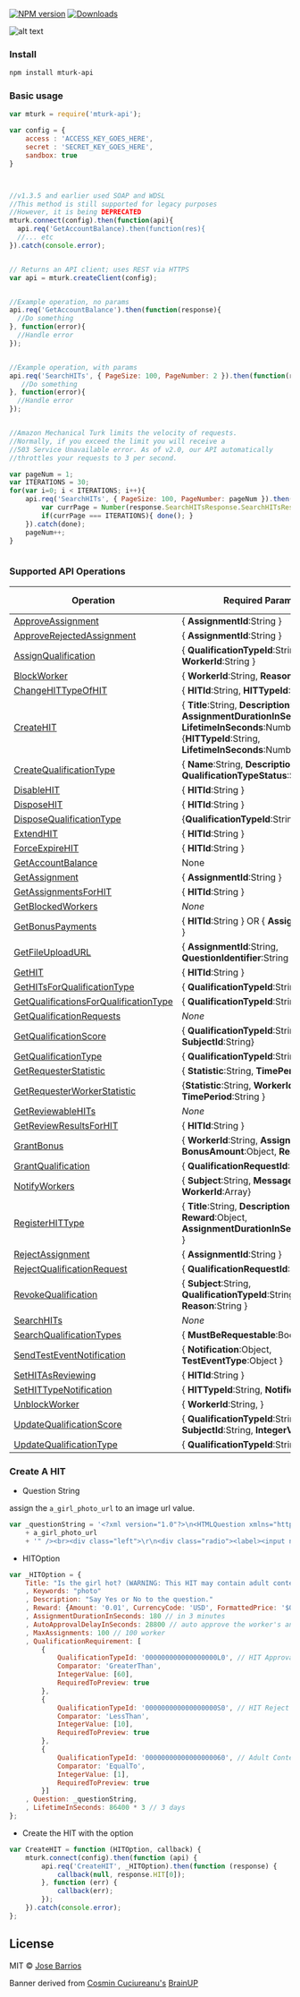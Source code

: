 [![NPM version][npm-image]][npm-url]
[![Downloads][download-badge]][npm-url]

![alt text](http://goo.gl/zbqlsS "Brainup")

### Install
```sh
npm install mturk-api
```
### Basic usage
```js
var mturk = require('mturk-api');

var config = {
    access : 'ACCESS_KEY_GOES_HERE',
    secret : 'SECRET_KEY_GOES_HERE',
    sandbox: true
}



//v1.3.5 and earlier used SOAP and WDSL
//This method is still supported for legacy purposes
//However, it is being DEPRECATED
mturk.connect(config).then(function(api){
  api.req('GetAccountBalance).then(function(res){
  //... etc
}).catch(console.error);


// Returns an API client; uses REST via HTTPS
var api = mturk.createClient(config);


//Example operation, no params
api.req('GetAccountBalance').then(function(response){
  //Do something
}, function(error){
  //Handle error
});


//Example operation, with params
api.req('SearchHITs', { PageSize: 100, PageNumber: 2 }).then(function(response){
   //Do something
}, function(error){
  //Handle error
});


//Amazon Mechanical Turk limits the velocity of requests.
//Normally, if you exceed the limit you will receive a
//503 Service Unavailable error. As of v2.0, our API automatically
//throttles your requests to 3 per second.

var pageNum = 1;
var ITERATIONS = 30;
for(var i=0; i < ITERATIONS; i++){
    api.req('SearchHITs', { PageSize: 100, PageNumber: pageNum }).then(function(response){
        var currPage = Number(response.SearchHITsResponse.SearchHITsResult[0].PageNumber);
        if(currPage === ITERATIONS){ done(); }
    }).catch(done);
    pageNum++;
}



```




### Supported API Operations
Operation  | Required Parameters | Unit test
------------- | ------------- | --------------
[ApproveAssignment](http://docs.aws.amazon.com/AWSMechTurk/latest/AWSMturkAPI/ApiReference_ApproveAssignmentOperation.html) | { **AssignmentId**:String }
[ApproveRejectedAssignment](http://docs.aws.amazon.com/AWSMechTurk/latest/AWSMturkAPI/ApiReference_ApproveRejectedAssignmentOperation.html)   | { **AssignmentId**:String }
[AssignQualification](http://docs.aws.amazon.com/AWSMechTurk/latest/AWSMturkAPI/ApiReference_AssignQualificationOperation.html) | { **QualificationTypeId**:String, **WorkerId**:String } | ✓
[BlockWorker](http://docs.aws.amazon.com/AWSMechTurk/latest/AWSMturkAPI/ApiReference_BlockWorkerOperation.html) | { **WorkerId**:String, **Reason**:String } | ✓
[ChangeHITTypeOfHIT](http://docs.aws.amazon.com/AWSMechTurk/latest/AWSMturkAPI/ApiReference_ChangeHITTypeOfHITOperation.html) | { **HITId**:String, **HITTypeId**:String}
[CreateHIT](http://docs.aws.amazon.com/AWSMechTurk/latest/AWSMturkAPI/ApiReference_CreateHITOperation.html) | { **Title**:String, **Description**:String, **AssignmentDurationInSeconds**:Number, **LifetimeInSeconds**:Number } OR {**HITTypeId**:String, **LifetimeInSeconds**:Number }
[CreateQualificationType](http://docs.aws.amazon.com/AWSMechTurk/latest/AWSMturkAPI/ApiReference_CreateQualificationTypeOperation.html) | { **Name**:String, **Description**:String, **QualificationTypeStatus**:String }
[DisableHIT](http://docs.aws.amazon.com/AWSMechTurk/latest/AWSMturkAPI/ApiReference_DisableHITOperation.html) | { **HITId**:String }
[DisposeHIT](http://docs.aws.amazon.com/AWSMechTurk/latest/AWSMturkAPI/ApiReference_DisposeHITOperation.html) | { **HITId**:String }
[DisposeQualificationType](http://docs.aws.amazon.com/AWSMechTurk/latest/AWSMturkAPI/ApiReference_DisposeQualificationTypeOperation.html) | {**QualificationTypeId**:String}
[ExtendHIT](http://docs.aws.amazon.com/AWSMechTurk/latest/AWSMturkAPI/ApiReference_ExtendHITOperation.html) | { **HITId**:String }
[ForceExpireHIT](http://docs.aws.amazon.com/AWSMechTurk/latest/AWSMturkAPI/ApiReference_ForceExpireHITOperation.html) | { **HITId**:String } | ✓
[GetAccountBalance](http://docs.aws.amazon.com/AWSMechTurk/latest/AWSMturkAPI/ApiReference_GetAccountBalanceOperation.html) | None | ✓
[GetAssignment](http://docs.aws.amazon.com/AWSMechTurk/latest/AWSMturkAPI/ApiReference_GetAssignmentOperation.html) | { **AssignmentId**:String }
[GetAssignmentsForHIT](http://docs.aws.amazon.com/AWSMechTurk/latest/AWSMturkAPI/ApiReference_GetAssignmentsForHITOperation.html) | { **HITId**:String }
[GetBlockedWorkers](http://docs.aws.amazon.com/AWSMechTurk/latest/AWSMturkAPI/ApiReference_GetBlockedWorkersOperation.html) | *None* | ✓
[GetBonusPayments](http://docs.aws.amazon.com/AWSMechTurk/latest/AWSMturkAPI/ApiReference_GetBonusPaymentsOperation.html) | { **HITId**:String } OR { **AssignmentId**:String }
[GetFileUploadURL](http://docs.aws.amazon.com/AWSMechTurk/latest/AWSMturkAPI/ApiReference_GetFileUploadURLOperation.html) | { **AssignmentId**:String, **QuestionIdentifier**:String }
[GetHIT](http://docs.aws.amazon.com/AWSMechTurk/latest/AWSMturkAPI/ApiReference_GetHITOperation.html) | { **HITId**:String } | ✓
[GetHITsForQualificationType](http://docs.aws.amazon.com/AWSMechTurk/latest/AWSMturkAPI/ApiReference_GetHITsForQualificationTypeOperation.html) | { **QualificationTypeId**:String }
[GetQualificationsForQualificationType](http://docs.aws.amazon.com/AWSMechTurk/latest/AWSMturkAPI/ApiReference_GetQualificationsForQualificationTypeOperation.html) | { **QualificationTypeId**:String }
[GetQualificationRequests](http://docs.aws.amazon.com/AWSMechTurk/latest/AWSMturkAPI/ApiReference_GetQualificationRequestsOperation.html) | *None*
[GetQualificationScore](http://docs.aws.amazon.com/AWSMechTurk/latest/AWSMturkAPI/ApiReference_GetQualificationScoreOperation.html) | {  **QualificationTypeId**:String, **SubjectId**:String}
[GetQualificationType](http://docs.aws.amazon.com/AWSMechTurk/latest/AWSMturkAPI/ApiReference_GetQualificationTypeOperation.html) | {  **QualificationTypeId**:String }
[GetRequesterStatistic](http://docs.aws.amazon.com/AWSMechTurk/latest/AWSMturkAPI/ApiReference_GetRequesterStatisticOperation.html) | { **Statistic**:String, **TimePeriod**:String }
[GetRequesterWorkerStatistic](http://docs.aws.amazon.com/AWSMechTurk/latest/AWSMturkAPI/ApiReference_GetRequesterWorkerStatisticOperation.html) | {**Statistic**:String, **WorkerId**:String, **TimePeriod**:String }
[GetReviewableHITs](http://docs.aws.amazon.com/AWSMechTurk/latest/AWSMturkAPI/ApiReference_GetReviewableHITsOperation.html) | *None*
[GetReviewResultsForHIT](http://docs.aws.amazon.com/AWSMechTurk/latest/AWSMturkAPI/ApiReference_GetReviewResultsForHitOperation.html) | { **HITId**:String }
[GrantBonus](http://docs.aws.amazon.com/AWSMechTurk/latest/AWSMturkAPI/ApiReference_GrantBonusOperation.html) | { **WorkerId**:String, **AssignmentId**:String, **BonusAmount**:Object, **Reason**:String }
[GrantQualification](http://docs.aws.amazon.com/AWSMechTurk/latest/AWSMturkAPI/ApiReference_GrantQualificationOperation.html) | { **QualificationRequestId**:String }
[NotifyWorkers](http://docs.aws.amazon.com/AWSMechTurk/latest/AWSMturkAPI/ApiReference_NotifyWorkersOperation.html) | { **Subject**:String, **MessageText**:String, **WorkerId**:Array}
[RegisterHITType](http://docs.aws.amazon.com/AWSMechTurk/latest/AWSMturkAPI/ApiReference_RegisterHITTypeOperation.html) | { **Title**:String, **Description**:String, **Reward**:Object, **AssignmentDurationInSeconds**:Number }
[RejectAssignment](http://docs.aws.amazon.com/AWSMechTurk/latest/AWSMturkAPI/ApiReference_RejectAssignmentOperation.html) | { **AssignmentId**:String }
[RejectQualificationRequest](http://docs.aws.amazon.com/AWSMechTurk/latest/AWSMturkAPI/ApiReference_RejectQualificationRequestOperation.html) | { **QualificationRequestId**:String }
[RevokeQualification](http://docs.aws.amazon.com/AWSMechTurk/latest/AWSMturkAPI/ApiReference_RevokeQualificationOperation.html) | { **Subject**:String, **QualificationTypeId**:String, **Reason**:String }
[SearchHITs](http://docs.aws.amazon.com/AWSMechTurk/latest/AWSMturkAPI/ApiReference_SearchHITsOperation.html) | *None* | ✓
[SearchQualificationTypes](http://docs.aws.amazon.com/AWSMechTurk/latest/AWSMturkAPI/ApiReference_SearchQualificationTypesOperation.html) | { **MustBeRequestable**:Boolean }
[SendTestEventNotification](http://docs.aws.amazon.com/AWSMechTurk/latest/AWSMturkAPI/ApiReference_SendTestEventNotificationOperation.html) | {  **Notification**:Object, **TestEventType**:Object } | ✓
[SetHITAsReviewing](http://docs.aws.amazon.com/AWSMechTurk/latest/AWSMturkAPI/ApiReference_SetHITAsReviewingOperation.html) | { **HITId**:String }
[SetHITTypeNotification](http://docs.aws.amazon.com/AWSMechTurk/latest/AWSMturkAPI/ApiReference_SetHITTypeNotificationOperation.html) | { **HITTypeId**:String, **Notification**:Object, }
[UnblockWorker](http://docs.aws.amazon.com/AWSMechTurk/latest/AWSMturkAPI/ApiReference_UnblockWorkerOperation.html) | { **WorkerId**:String,  } | ✓
[UpdateQualificationScore](http://docs.aws.amazon.com/AWSMechTurk/latest/AWSMturkAPI/ApiReference_UpdateQualificationScoreOperation.html) | { **QualificationTypeId**:String, **SubjectId**:String, **IntegerValue**:Number }
[UpdateQualificationType](http://docs.aws.amazon.com/AWSMechTurk/latest/AWSMturkAPI/ApiReference_UpdateQualificationTypeOperation.html) | { **QualificationTypeId**:String }

### Create A HIT
* Question String

assign the `a_girl_photo_url` to an image url value.

```js
var _questionString = '<?xml version="1.0"?>\n<HTMLQuestion xmlns="http://mechanicalturk.amazonaws.com/AWSMechanicalTurkDataSchemas/2011-11-11/HTMLQuestion.xsd">\n  <HTMLContent><![CDATA[<!DOCTYPE html><html><head><title>HIT</title><meta http-equiv="Content-Type" content="text/html; charset=UTF-8"/><script type=\'text/javascript\' src=\'https://s3.amazonaws.com/mturk-public/externalHIT_v1.js\'></script></head><body><form name="mturk_form" method="post" id="mturk_form" action="https://www.mturk.com/mturk/externalSubmit"><input type="hidden" value="" name="assignmentId" id="assignmentId" /><!-- Bootstrap v3.0.3 -->\r\n<link href="https://s3.amazonaws.com/mturk-public/bs30/css/bootstrap.min.css" rel="stylesheet" />\r\n<section class="container" id="Other" style="margin-bottom:15px; padding: 10px 10px; font-family: Verdana, Geneva, sans-serif; color:#333333; font-size:0.9em;">\r\n<div class="row col-xs-12 col-md-12"><!-- Instructions -->\r\n<div class="panel panel-primary">\r\n<div class="panel-heading"><strong> IS the gril in the photo hot? + '</strong></div>\r\n</div>\r\n<!-- Content Body -->\r\n\r\n<section>\r\n<fieldset>\r\n<img alt="" class="image-fixed" src="'
    + a_girl_photo_url
    + '" /><br><div class="left">\r\n<div class="radio"><label><input name="answer" type="radio" value="Yes" />YES</label></div>\r\n</div>\r\n\r\n<div class="right">\r\n<div class="radio"><input name="answer" type="radio" value="NO" /> NO </div>\r\n</div>\r\n</fieldset>\r\n</section>\r\n<!-- End Content Body --></div>\r\n</section>\r\n<!-- close container -->\r\n<style type="text/css">fieldset {\r\n    padding: 10px;\r\n    background: #fbfbfb;\r\n    border-radius: 5px;\r\n    margin-bottom: 5px;\r\n}\r\n\r\n.left {\r\n  float: left;\r\n  display: block;\r\n  padding: 20px;\r\n  width: 49%;\r\n}\r\n\r\n.right {\r\n  float: right;\r\n  display: block;\r\n  padding: 20px;\r\n  width: 49%\r\n}\r\n\r\n.image-fixed {\r\n  max-width: 512px;\r\n  max-height: 200px;\r\n}\r\n</style>\r\n<p class="text-center"><input type="submit" id="submitButton" class="btn btn-primary" value="Submit" /></p></form><script language="Javascript">turkSetAssignmentID();</script></body></html>]]></HTMLContent>\n  <FrameHeight>600</FrameHeight>\n</HTMLQuestion>';';
```

* HITOption

```js
var _HITOption = {
    Title: "Is the girl hot? (WARNING: This HIT may contain adult content. Worker discretion is advised.)"
    , Keywords: "photo"
    , Description: "Say Yes or No to the question."
    , Reward: {Amount: '0.01', CurrencyCode: 'USD', FormattedPrice: '$0.01'}
    , AssignmentDurationInSeconds: 180 // in 3 minutes
    , AutoApprovalDelayInSeconds: 28800 // auto approve the worker's anwser and pay to him/her
    , MaxAssignments: 100 // 100 worker
    , QualificationRequirement: [
        {
            QualificationTypeId: '000000000000000000L0', // HIT Approval Rate %
            Comparator: 'GreaterThan',
            IntegerValue: [60],
            RequiredToPreview: true
        },
        {
            QualificationTypeId: '000000000000000000S0', // HIT Reject Rate %
            Comparator: 'LessThan',
            IntegerValue: [10],
            RequiredToPreview: true
        },
        {
            QualificationTypeId: '00000000000000000060', // Adult Content Qualification
            Comparator: 'EqualTo',
            IntegerValue: [1],
            RequiredToPreview: true
        }]
    , Question: _questionString,
    , LifetimeInSeconds: 86400 * 3 // 3 days
};
```

* Create the HIT with the option

```js
var CreateHIT = function (HITOption, callback) {
    mturk.connect(config).then(function (api) {
        api.req('CreateHIT', _HITOption).then(function (response) {
            callback(null, response.HIT[0]);
        }, function (err) {
            callback(err);
        });
    }).catch(console.error);
};
```


## License

MIT © [Jose Barrios](http://github.com/JoseBarrios)

Banner derived from [Cosmin Cuciureanu's](https://www.behance.net/cosminkoz) [BrainUP](https://dribbble.com/shots/1108424-Brainup-Logo-Concept)

[npm-url]: https://npmjs.org/package/mturk-api
[npm-image]: https://img.shields.io/npm/v/mturk-api.svg?style=flat-square
[download-badge]: http://img.shields.io/npm/dm/mturk-api.svg?style=flat-square
